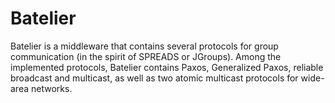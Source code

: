 Batelier
========

Batelier is a middleware that contains several protocols for group communication (in the spirit of SPREADS or JGroups).
Among the implemented protocols, Batelier contains Paxos, Generalized Paxos, reliable broadcast and multicast, 
as well as two atomic multicast protocols for wide-area networks. 
